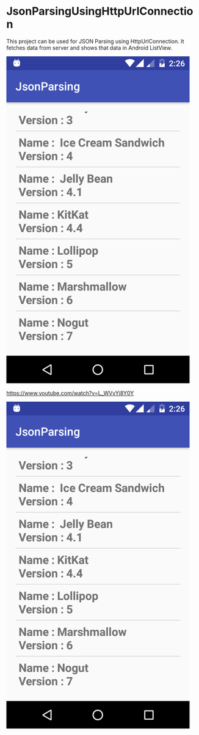 # JsonParsingUsingHttpUrlConnection
This project can be used for JSON Parsing using HttpUrlConnection. 
It fetches data from server and shows that data in Android ListView.

[![Watch the video](https://raw.githubusercontent.com/coderminion/JsonParsingUsingHttpUrlConnection/master/device-2017-08-02-142630.png)](https://www.youtube.com/watch?v=L_WVvYi8Y0Y)


https://www.youtube.com/watch?v=L_WVvYi8Y0Y

![Alt text](/device-2017-08-02-142630.png?raw=true "Screenshot")
